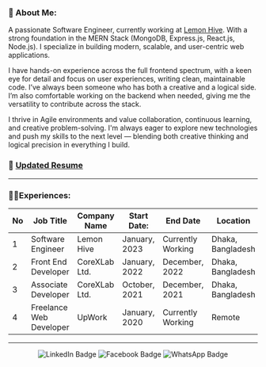
### 🐼 About Me:

A passionate Software Engineer, currently working at [Lemon Hive](https://www.lemonhive.com). With a strong foundation in the MERN Stack (MongoDB, Express.js, React.js, Node.js). I specialize in building modern, scalable, and user-centric web applications.

I have hands-on experience across the full frontend spectrum, with a keen eye for detail and focus on user experiences, writing clean, maintainable code. I’ve always been someone who has both a creative and a logical side. I’m also comfortable working on the backend when needed, giving me the versatility to contribute across the stack.

I thrive in Agile environments and value collaboration, continuous learning, and creative problem-solving. I'm always eager to explore new technologies and push my skills to the next level — blending both creative thinking and logical precision in everything I build.

### 📄 [Updated Resume](https://docs.google.com/document/d/1gH-szU1aWrpSC1xykt6wUk5JrTs7DPVxeOEWjKrntvU)

<hr>

### 👨‍💼Experiences:

| No | Job Title | Company Name | Start Date:| End Date | Location |
| ------------- | ------------- | ---------- | ---------- | ---------- | ---------- |
| 1  | Software Engineer  | Lemon Hive | January, 2023 | Currently Working | Dhaka, Bangladesh |
| 2  | Front End Developer  | CoreXLab Ltd. | January, 2022 | December, 2022 | Dhaka, Bangladesh |
| 3  | Associate Developer  | CoreXLab Ltd. | October, 2021 | December, 2021 | Dhaka, Bangladesh |
| 4  | Freelance Web Developer  | UpWork | January, 2020 | Currently Working | Remote |

<hr>

<div id="badges" align="center">
  <a href="https://www.linkedin.com/in/connection-robin/" style="text-decoration: none"  target="_blank">
    <img src="https://img.shields.io/badge/LinkedIn-blue?style=for-the-badge&logo=linkedin&logoColor=white" alt="LinkedIn Badge"/>
  </a>
  
  <a href="https://www.facebook.com/Shahadat.R0bin" style="text-decoration: none"  target="_blank">
    <img src="https://img.shields.io/badge/Facebook-blue?style=for-the-badge&logo=facebook&logoColor=white" alt="Facebook Badge"/>
  </a>

  <a href="https://wa.me/+8801772493214" style="text-decoration: none"  target="_blank">
    <img src="https://img.shields.io/badge/WhatsApp-lightGreen?style=for-the-badge&logo=whatsapp&logoColor=white" alt="WhatsApp Badge"/>
  </a>
</div>
